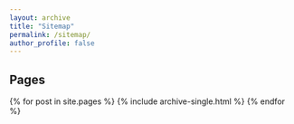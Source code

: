 ```yaml
---
layout: archive
title: "Sitemap"
permalink: /sitemap/
author_profile: false
---
```


<h2>Pages</h2>
{% for post in site.pages %}
  {% include archive-single.html %}
{% endfor %}
